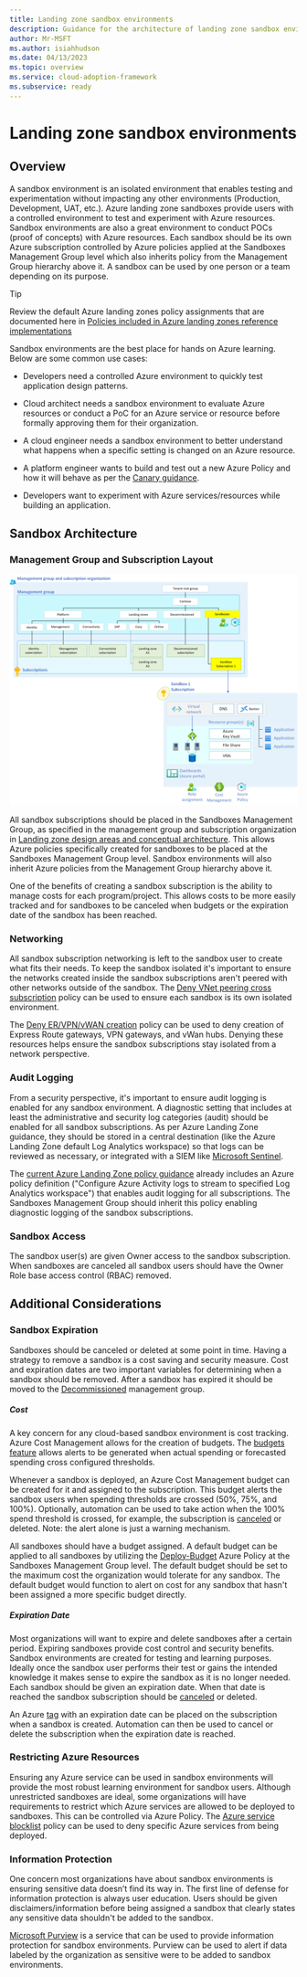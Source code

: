 ```yaml
---
title: Landing zone sandbox environments
description: Guidance for the architecture of landing zone sandbox environments.
author: Mr-MSFT
ms.author: isiahhudson
ms.date: 04/13/2023
ms.topic: overview
ms.service: cloud-adoption-framework
ms.subservice: ready
---
```


# Landing zone sandbox environments

## Overview

A sandbox environment is an isolated environment that enables testing and experimentation without impacting any other environments (Production, Development, UAT, etc.). Azure landing zone sandboxes provide users with a controlled environment to test and experiment with Azure resources. Sandbox environments are also a great environment to conduct POCs (proof of concepts) with Azure resources. Each sandbox should be its own Azure subscription controlled by Azure policies applied at the Sandboxes Management Group level which also inherits policy from the Management Group hierarchy above it. A sandbox can be used by one person or a team depending on its purpose.


>[!TIP]
> Review the default Azure landing zones policy assignments that are documented here in [Policies included in Azure landing zones reference implementations](https://github.com/Azure/Enterprise-Scale/wiki/ALZ-Policies#sandbox)


Sandbox environments are the best place for hands on Azure learning. Below are some common use cases:

-   Developers need a controlled Azure environment to quickly test application design patterns.
-   Cloud architect needs a sandbox environment to evaluate Azure resources or conduct a PoC for an Azure service or resource before formally approving them for their organization.
-   A cloud engineer needs a sandbox environment to better understand what happens when a specific setting is changed on an Azure resource.
-   A platform engineer wants to build and test out a new Azure Policy and how it will behave as per the [Canary guidance](https://aka.ms/alz/canary).

-   Developers want to experiment with Azure services/resources while building an application.


## Sandbox Architecture

### Management Group and Subscription Layout

![Single use case sandbox architecture](./media/single-usecase-sandbox.png)

All sandbox subscriptions should be placed in the Sandboxes Management Group, as specified in the management group and subscription organization in [Landing zone design areas and conceptual architecture](/azure/cloud-adoption-framework/ready/landing-zone/design-areas). This allows Azure policies specifically created for sandboxes to be placed at the Sandboxes Management Group level. Sandbox environments will also inherit Azure policies from the Management Group hierarchy above it. 

One of the benefits of creating a sandbox subscription is the ability to manage costs for each program/project. This allows costs to be more easily tracked and for sandboxes to be canceled when budgets or the expiration date of the sandbox has been reached.


### Networking

All sandbox subscription networking is left to the sandbox user to create what fits their needs. To keep the sandbox isolated it's important to ensure the networks created inside the sandbox subscriptions aren't peered with other networks outside of the sandbox. The [Deny VNet peering cross subscription](https://www.azadvertizer.net/azpolicyadvertizer/Deny-VNET-Peer-Cross-Sub.html) policy can be used to ensure each sandbox is its own isolated environment.

The [Deny ER/VPN/vWAN creation](https://www.azadvertizer.net/azpolicyadvertizer/6c112d4e-5bc7-47ae-a041-ea2d9dccd749.html?desc=compareJson&left=https%3A%2F%2Fwww.azadvertizer.net%2Fazpolicyadvertizerjson%2F6c112d4e-5bc7-47ae-a041-ea2d9dccd749_1.0.0.json&right=https%3A%2F%2Fwww.azadvertizer.net%2Fazpolicyadvertizerjson%2F6c112d4e-5bc7-47ae-a041-ea2d9dccd749_2.0.0.json) policy can be used to deny creation of Express Route gateways, VPN gateways, and vWan hubs. Denying these resources helps ensure the sandbox subscriptions stay isolated from a network perspective.


### Audit Logging

From a security perspective, it's important to ensure audit logging is enabled for any sandbox environment. A diagnostic setting that includes at least the administrative and security log categories (audit) should be enabled for all sandbox subscriptions. As per Azure Landing Zone guidance, they should be stored in a central destination (like the Azure Landing Zone default Log Analytics workspace) so that logs can be reviewed as necessary, or integrated with a SIEM like [Microsoft Sentinel](https://learn.microsoft.com/azure/sentinel/overview).


The [current Azure Landing Zone policy guidance](https://github.com/Azure/Enterprise-Scale/wiki/ALZ-Policies#intermediate-root) already includes an Azure policy definition ("Configure Azure Activity logs to stream to specified Log Analytics workspace") that enables audit logging for all subscriptions. The Sandboxes Management Group should inherit this policy enabling diagnostic logging of the sandbox subscriptions.

### Sandbox Access

The sandbox user(s) are given Owner access to the sandbox subscription. When sandboxes are canceled all sandbox users should have the Owner Role base access control (RBAC) removed. 


## Additional Considerations

### Sandbox Expiration

Sandboxes should be canceled or deleted at some point in time. Having a strategy to remove a sandbox is a cost saving and security measure. Cost and expiration dates are two important variables for determining when a sandbox should be removed. After a sandbox has expired it should be moved to the [Decommissioned](https://github.com/Azure/Enterprise-Scale/wiki/ALZ-Policies#decommissioned) management group. 




##### Cost


A key concern for any cloud-based sandbox environment is cost tracking. Azure Cost Management allows for the creation of budgets. The [budgets feature](https://learn.microsoft.com/azure/cost-management-billing/costs/tutorial-acm-create-budgets#create-a-budget-in-the-azure-portal) allows alerts to be generated when actual spending or forecasted spending cross configured thresholds.


Whenever a sandbox is deployed, an Azure Cost Management budget can be created for it and assigned to the subscription. This budget alerts the sandbox users when spending thresholds are crossed (50%, 75%, and 100%). Optionally, automation can be used to take action when the 100% spend threshold is crossed, for example, the subscription is [canceled](https://learn.microsoft.com/azure/cost-management-billing/manage/cancel-azure-subscription#what-happens-after-subscription-cancellation) or deleted. Note: the alert alone is just a warning mechanism.


All sandboxes should have a budget assigned. A default budget can be applied to all sandboxes by utilizing the [Deploy-Budget](https://www.azadvertizer.net/azpolicyadvertizer/Deploy-Budget.html) Azure Policy at the Sandboxes Management Group level. The default budget should be set to the maximum cost the organization would tolerate for any sandbox. The default budget would function to alert on cost for any sandbox that hasn't been assigned a more specific budget directly.


##### Expiration Date


Most organizations will want to expire and delete sandboxes after a certain period. Expiring sandboxes provide cost control and security benefits. Sandbox environments are created for testing and learning purposes. Ideally once the sandbox user performs their test or gains the intended knowledge it makes sense to expire the sandbox as it is no longer needed. Each sandbox should be given an expiration date. When that date is reached the sandbox subscription should be [canceled](https://learn.microsoft.com/azure/cost-management-billing/manage/cancel-azure-subscription#what-happens-after-subscription-cancellation) or deleted.

An Azure [tag](https://learn.microsoft.com/azure/azure-resource-manager/management/tag-resources?tabs=json) with an expiration date can be placed on the subscription when a sandbox is created. Automation can then be used to cancel or delete the subscription when the expiration date is reached.



### Restricting Azure Resources

Ensuring any Azure service can be used in sandbox environments will provide the most robust learning environment for sandbox users. Although unrestricted sandboxes are ideal, some organizations will have requirements to restrict which Azure services are allowed to be deployed to sandboxes. This can be controlled via Azure Policy. The [Azure service blocklist](https://www.azadvertizer.net/azpolicyadvertizer/6c112d4e-5bc7-47ae-a041-ea2d9dccd749.html?desc=compareJson&left=https%3A%2F%2Fwww.azadvertizer.net%2Fazpolicyadvertizerjson%2F6c112d4e-5bc7-47ae-a041-ea2d9dccd749_1.0.0.json&right=https%3A%2F%2Fwww.azadvertizer.net%2Fazpolicyadvertizerjson%2F6c112d4e-5bc7-47ae-a041-ea2d9dccd749_2.0.0.json) policy can be used to deny specific Azure services from being deployed.



### Information Protection

One concern most organizations have about sandbox environments is ensuring sensitive data doesn’t find its way in. The first line of defense for information protection is always user education. Users should be given disclaimers/information before being assigned a sandbox that clearly states any sensitive data shouldn't be added to the sandbox.

[Microsoft Purview](https://learn.microsoft.com/azure/purview/overview) is a service that can be used to provide information protection for sandbox environments. Purview can be used to alert if data labeled by the organization as sensitive were to be added to sandbox environments.
